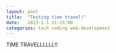 ```yaml
---
layout: post
title:  "Testing time travel!"
date:   2013-1-1 11:15:00
categories: tech coding web-development
---
```


TIME TRAVELLLLLL!!